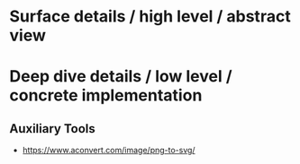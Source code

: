 # Surface details / high level / abstract view

# Deep dive details / low level / concrete implementation

## Auxiliary Tools
- https://www.aconvert.com/image/png-to-svg/